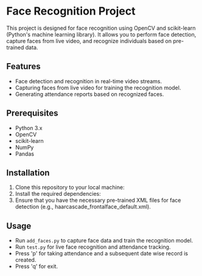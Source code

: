 # Face Recognition Project

This project is designed for face recognition using OpenCV and scikit-learn (Python's machine learning library). It allows you to perform face detection, capture faces from live video, and recognize individuals based on pre-trained data.

## Features

- Face detection and recognition in real-time video streams.
- Capturing faces from live video for training the recognition model.
- Generating attendance reports based on recognized faces.

## Prerequisites

- Python 3.x
- OpenCV
- scikit-learn
- NumPy
- Pandas

## Installation

1. Clone this repository to your local machine:
2. Install the required dependencies:
3. Ensure that you have the necessary pre-trained XML files for face detection (e.g., haarcascade_frontalface_default.xml).

## Usage

- Run `add_faces.py` to capture face data and train the recognition model.
- Run `test.py` for live face recognition and attendance tracking.
- Press 'p' for taking attendance and a subsequent date wise record is created.
- Press 'q' for exit.
